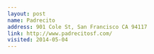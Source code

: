 ```yaml
---
layout: post
name: Padrecito
address: 901 Cole St, San Francisco CA 94117
link: http://www.padrecitosf.com/
visited: 2014-05-04
---
```

